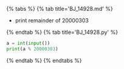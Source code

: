{% tabs %}
{% tab title='BJ_14928.md' %}

* print remainder of 20000303

{% endtab %}
{% tab title='BJ_14928.py' %}

```py
a = int(input())
print(a % 20000303)
```

{% endtab %}
{% endtabs %}